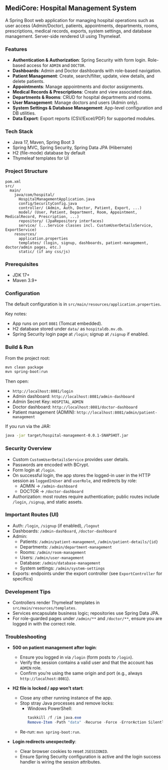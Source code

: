 ## MediCore: Hospital Management System

A Spring Boot web application for managing hospital operations such as user access (Admin/Doctor), patients, appointments, departments, rooms, prescriptions, medical records, exports, system settings, and database management. Server-side rendered UI using Thymeleaf.

### Features
- **Authentication & Authorization**: Spring Security with form login. Role-based access for `ADMIN` and `DOCTOR`.
- **Dashboards**: Admin and Doctor dashboards with role-based navigation.
- **Patient Management**: Create, search/filter, update, view details, and delete patients.
- **Appointments**: Manage appointments and doctor assignments.
- **Medical Records & Prescriptions**: Create and view associated data.
- **Departments & Rooms**: CRUD for hospital departments and rooms.
- **User Management**: Manage doctors and users (Admin only).
- **System Settings & Database Management**: App-level configuration and DB utilities.
- **Data Export**: Export reports (CSV/Excel/PDF) for supported modules.

### Tech Stack
- Java 17, Maven, Spring Boot 3
- Spring MVC, Spring Security, Spring Data JPA (Hibernate)
- H2 (file-mode) database by default
- Thymeleaf templates for UI

### Project Structure
```
pom.xml
src/
  main/
    java/com/hospital/
      HospitalManagementApplication.java
      config/SecurityConfig.java
      controller/ (Admin, Auth, Doctor, Patient, Export, ...)
      model/ (User, Patient, Department, Room, Appointment, MedicalRecord, Prescription, ...)
      repository/ (JpaRepository interfaces)
      service/ (...Service classes incl. CustomUserDetailsService, ExportService)
    resources/
      application.properties
      templates/ (login, signup, dashboards, patient-management, doctor/admin pages, etc.)
      static/ (if any css/js)
```

### Prerequisites
- JDK 17+
- Maven 3.9+

### Configuration
The default configuration is in `src/main/resources/application.properties`.

Key notes:
- App runs on port `8081` (Tomcat embedded).
- H2 database stored under `data/` as `hospitaldb.mv.db`.
- Spring Security login page at `/login`; signup at `/signup` if enabled.

### Build & Run
From the project root:
```bash
mvn clean package
mvn spring-boot:run
```

Then open:
- `http://localhost:8081/login`
- Admin dashboard: `http://localhost:8081/admin-dashboard`    
- Admin Secret Key: `HOSPITAL_ADMIN`
- Doctor dashboard: `http://localhost:8081/doctor-dashboard`
- Patient management (ADMIN): `http://localhost:8081/admin/patient-management`

If you run via the JAR:
```bash
java -jar target/hospital-management-0.0.1-SNAPSHOT.jar
```

### Security Overview
- Custom `CustomUserDetailsService` provides user details.
- Passwords are encoded with BCrypt.
- Form login at `/login`.
- On successful login, the app stores the logged-in user in the HTTP session as `loggedInUser` and `userRole`, and redirects by role:
  - ADMIN → `/admin-dashboard`
  - DOCTOR → `/doctor-dashboard`
- Authorization: most routes require authentication; public routes include `/login`, `/signup`, and static assets.

### Important Routes (UI)
- Auth: `/login`, `/signup` (if enabled), `/logout`
- Dashboards: `/admin-dashboard`, `/doctor-dashboard`
- Admin:
  - Patients: `/admin/patient-management`, `/admin/patient-details/{id}`
  - Departments: `/admin/department-management`
  - Rooms: `/admin/room-management`
  - Users: `/admin/user-management`
  - Database: `/admin/database-management`
  - System settings: `/admin/system-settings`
- Exports: endpoints under the export controller (see `ExportController` for specifics)

### Development Tips
- Controllers render Thymeleaf templates in `src/main/resources/templates`.
- Services encapsulate business logic; repositories use Spring Data JPA.
- For role-guarded pages under `/admin/**` and `/doctor/**`, ensure you are logged in with the correct role.

### Troubleshooting
- **500 on patient management after login**:
  - Ensure you logged in via `/login` (form posts to `/login`).
  - Verify the session contains a valid user and that the account has `ADMIN` role.
  - Confirm you’re using the same origin and port (e.g., always `http://localhost:8081`).

- **H2 file is locked / app won’t start**:
  - Close any other running instance of the app.
  - Stop stray Java processes and remove locks:
    - Windows PowerShell:
      ```powershell
      taskkill /f /im java.exe
      Remove-Item -Path "data" -Recurse -Force -ErrorAction SilentlyContinue
      ```
  - Re-run: `mvn spring-boot:run`.

- **Login redirects unexpectedly**:
  - Clear browser cookies to reset `JSESSIONID`.
  - Ensure Spring Security configuration is active and the login success handler is wiring the session attributes.



